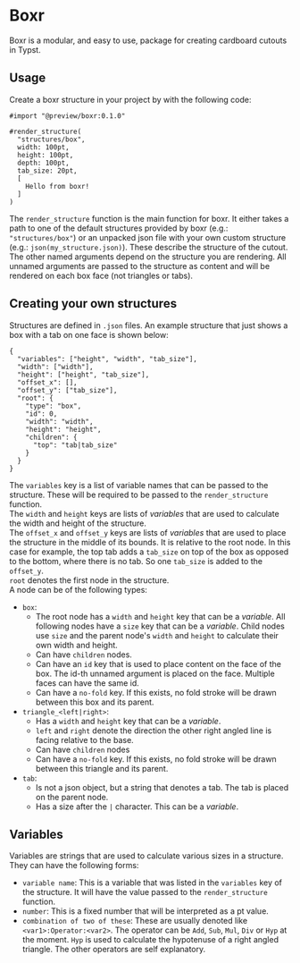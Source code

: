 # Boxr
Boxr is a modular, and easy to use, package for creating cardboard cutouts in Typst.

## Usage
Create a boxr structure in your project by with the following code:
```
#import "@preview/boxr:0.1.0"

#render_structure(
  "structures/box",
  width: 100pt,
  height: 100pt,
  depth: 100pt,
  tab_size: 20pt,
  [
    Hello from boxr!
  ]
)
```
The `render_structure` function is the main function for boxr. It either takes a path to one of the default structures provided by boxr (e.g.: `"structures/box"`) or an unpacked json file with your own custom structure (e.g.: `json(my_structure.json)`). These describe the structure of the cutout.\
The other named arguments depend on the structure you are rendering. All unnamed arguments are passed to the structure as content and will be rendered on each box face (not triangles or tabs).

## Creating your own structures
Structures are defined in `.json` files. An example structure that just shows a box with a tab on one face is shown below:
```
{
  "variables": ["height", "width", "tab_size"],
  "width": ["width"],
  "height": ["height", "tab_size"],
  "offset_x": [],
  "offset_y": ["tab_size"],
  "root": {
    "type": "box",
    "id": 0,
    "width": "width",
    "height": "height",
    "children": {
      "top": "tab|tab_size"
    }
  }
}
```
The `variables` key is a list of variable names that can be passed to the structure. These will be required to be passed to the `render_structure` function.\
The `width` and `height` keys are lists of *variables* that are used to calculate the width and height of the structure.\
The `offset_x` and `offset_y` keys are lists of *variables* that are used to place the structure in the middle of its bounds. It is relative to the root node. In this case for example, the top tab adds a `tab_size` on top of the box as opposed to the bottom, where there is no tab. So one `tab_size` is added to the `offset_y`.\
`root` denotes the first node in the structure.\
A node can be of the following types:
- `box`:
  - The root node has a `width` and `height` key that can be a *variable*. All following nodes have a `size` key that can be a *variable*. Child nodes use `size` and the parent node's `width` and `height` to calculate their own width and height.
  - Can have `children` nodes.
  - Can have an `id` key that is used to place content on the face of the box. The id-th unnamed argument is placed on the face. Multiple faces can have the same id.
  - Can have a `no-fold` key. If this exists, no fold stroke will be drawn between this box and its parent.
- `triangle_<left|right>`:
  - Has a `width` and `height` key that can be a *variable*.
  - `left` and `right` denote the direction the other right angled line is facing relative to the base.
  - Can have `children` nodes
  - Can have a `no-fold` key. If this exists, no fold stroke will be drawn between this triangle and its parent.
- `tab`:
  - Is not a json object, but a string that denotes a tab. The tab is placed on the parent node.
  - Has a size after the `|` character. This can be a *variable*.

## Variables
Variables are strings that are used to calculate various sizes in a structure. They can have the following forms:
- `variable name`: This is a variable that was listed in the `variables` key of the structure. It will have the value passed to the `render_structure` function.
- `number`: This is a fixed number that will be interpreted as a pt value.
- `combination of two of these`: These are usually denoted like `<var1>:Operator:<var2>`. The operator can be `Add`, `Sub`, `Mul`, `Div` or `Hyp` at the moment. `Hyp` is used to calculate the hypotenuse of a right angled triangle. The other operators are self explanatory.

